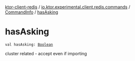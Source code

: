 [ktor-client-redis](../../index.md) / [io.ktor.experimental.client.redis.commands](../index.md) / [CommandInfo](index.md) / [hasAsking](./has-asking.md)

# hasAsking

`val hasAsking: `[`Boolean`](https://kotlinlang.org/api/latest/jvm/stdlib/kotlin/-boolean/index.html)

cluster related - accept even if importing

